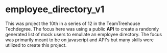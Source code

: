 # employee_directory_v1
This was project the 10th in a series of 12 in the TeamTreehouse Techdegree. The focus here was using a public **API** to create a randomly generated list of mock users to emullate an employee directory. The focus was primarily meant to be on javascript and API's but many skills were utilized to create this project.
